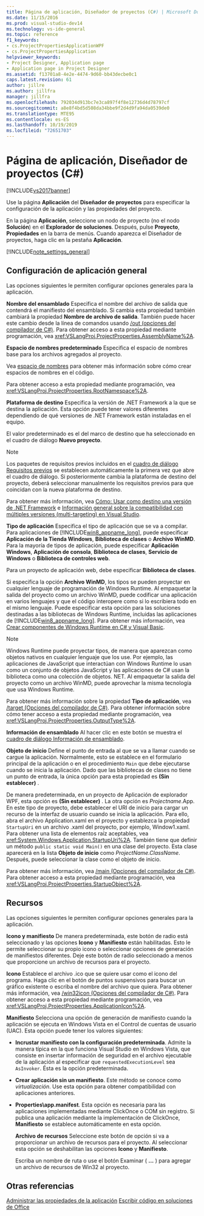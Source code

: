 ```yaml
---
title: Página de aplicación, Diseñador de proyectos (C#) | Microsoft Docs
ms.date: 11/15/2016
ms.prod: visual-studio-dev14
ms.technology: vs-ide-general
ms.topic: reference
f1_keywords:
- cs.ProjectPropertiesApplicationWPF
- cs.ProjectPropertiesApplication
helpviewer_keywords:
- Project Designer, Application page
- Application page in Project Designer
ms.assetid: f13701a8-4e2e-4474-9d60-bb43decbe0c1
caps.latest.revision: 61
author: jillre
ms.author: jillfra
manager: jillfra
ms.openlocfilehash: 792034d913bc7e3ca897f4f8e12736d4d78797cf
ms.sourcegitcommit: a8e8f4bd5d508da34bbe9f2d4d9fa94da0539de0
ms.translationtype: MTE95
ms.contentlocale: es-ES
ms.lasthandoff: 10/19/2019
ms.locfileid: "72651703"
---
```

# <a name="application-page-project-designer-c"></a>Página de aplicación, Diseñador de proyectos (C#)
[!INCLUDE[vs2017banner](../../includes/vs2017banner.md)]

Use la página **Aplicación** del **Diseñador de proyectos** para especificar la configuración de la aplicación y las propiedades del proyecto.

 En la página **Aplicación**, seleccione un nodo de proyecto (no el nodo **Solución**) en el **Explorador de soluciones**. Después, pulse **Proyecto**, **Propiedades** en la barra de menús. Cuando aparezca el Diseñador de proyectos, haga clic en la pestaña **Aplicación**.

 [!INCLUDE[note_settings_general](../../includes/note-settings-general-md.md)]

## <a name="general-application-settings"></a>Configuración de aplicación general
 Las opciones siguientes le permiten configurar opciones generales para la aplicación.

 **Nombre del ensamblado** Especifica el nombre del archivo de salida que contendrá el manifiesto del ensamblado. Si cambia esta propiedad también cambiará la propiedad **Nombre de archivo de salida**. También puede hacer este cambio desde la línea de comandos usando [/out (opciones del compilador de C#)](https://msdn.microsoft.com/library/70d91d01-7bd2-4aea-ba8b-4e9807e9caa5). Para obtener acceso a esta propiedad mediante programación, vea <xref:VSLangProj.ProjectProperties.AssemblyName%2A>.

 **Espacio de nombres predeterminado** Especifica el espacio de nombres base para los archivos agregados al proyecto.

 Vea [espacio de nombres](https://msdn.microsoft.com/library/0a788423-9110-42e0-97d9-bda41ca4870f) para obtener más información sobre cómo crear espacios de nombres en el código.

 Para obtener acceso a esta propiedad mediante programación, vea <xref:VSLangProj.ProjectProperties.RootNamespace%2A>.

 **Plataforma de destino** Especifica la versión de .NET Framework a la que se destina la aplicación. Esta opción puede tener valores diferentes dependiendo de qué versiones de .NET Framework están instaladas en el equipo.

 El valor predeterminado es el del marco de destino que ha seleccionado en el cuadro de diálogo **Nuevo proyecto**.

> [!NOTE]
> Los paquetes de requisitos previos incluidos en el [cuadro de diálogo Requisitos previos](../../ide/reference/prerequisites-dialog-box.md) se establecen automáticamente la primera vez que abre el cuadro de diálogo. Si posteriormente cambia la plataforma de destino del proyecto, deberá seleccionar manualmente los requisitos previos para que coincidan con la nueva plataforma de destino.

 Para obtener más información, vea [Cómo: Usar como destino una versión de .NET Framework](../../ide/how-to-target-a-version-of-the-dotnet-framework.md) e [Información general sobre la compatibilidad con múltiples versiones (multi-targeting) en Visual Studio](../../ide/visual-studio-multi-targeting-overview.md).

 **Tipo de aplicación** Especifica el tipo de aplicación que se va a compilar. Para aplicaciones de [!INCLUDE[win8_appname_long](../../includes/win8-appname-long-md.md)], puede especificar **Aplicación de la Tienda Windows**, **Biblioteca de clases** o **Archivo WinMD**. Para la mayoría de tipos de aplicación, puede especificar **Aplicación Windows**, **Aplicación de consola**, **Biblioteca de clases**, **Servicio de Windows** o **Biblioteca de controles web**.

 Para un proyecto de aplicación web, debe especificar **Biblioteca de clases**.

 Si especifica la opción **Archivo WinMD**, los tipos se pueden proyectar en cualquier lenguaje de programación de Windows Runtime. Al empaquetar la salida del proyecto como un archivo WinMD, puede codificar una aplicación en varios lenguajes y que el código interopere como si lo escribiera todo en el mismo lenguaje. Puede especificar esta opción para las soluciones destinadas a las bibliotecas de Windows Runtime, incluidas las aplicaciones de [!INCLUDE[win8_appname_long](../../includes/win8-appname-long-md.md)]. Para obtener más información, vea [Crear componentes de Windows Runtime en C# y Visual Basic](http://go.microsoft.com/fwlink/?LinkId=231895).

> [!NOTE]
> Windows Runtime puede proyectar tipos, de manera que aparezcan como objetos nativos en cualquier lenguaje que los use. Por ejemplo, las aplicaciones de JavaScript que interactúan con Windows Runtime lo usan como un conjunto de objetos JavaScript y las aplicaciones de C# usan la biblioteca como una colección de objetos. NET. Al empaquetar la salida del proyecto como un archivo WinMD, puede aprovechar la misma tecnología que usa Windows Runtime.

 Para obtener más información sobre la propiedad **Tipo de aplicación**, vea [/target (Opciones del compilador de C#)](https://msdn.microsoft.com/library/a18bbd8e-bbf7-49e7-992c-717d0eb1f76f). Para obtener información sobre cómo tener acceso a esta propiedad mediante programación, vea <xref:VSLangProj.ProjectProperties.OutputType%2A>.

 **Información de ensamblado** Al hacer clic en este botón se muestra el [cuadro de diálogo Información de ensamblado](../../ide/reference/assembly-information-dialog-box.md).

 **Objeto de inicio** Define el punto de entrada al que se va a llamar cuando se cargue la aplicación. Normalmente, esto se establece en el formulario principal de la aplicación o en el procedimiento `Main` que debe ejecutarse cuando se inicia la aplicación. Dado que las bibliotecas de clases no tiene un punto de entrada, la única opción para esta propiedad es **(Sin establecer)** .

 De manera predeterminada, en un proyecto de Aplicación de explorador WPF, esta opción es **(Sin establecer)** . La otra opción es *Projectname*.App. En este tipo de proyecto, debe establecer el URI de inicio para cargar un recurso de la interfaz de usuario cuando se inicia la aplicación. Para ello, abra el archivo Application.xaml en el proyecto y establezca la propiedad `StartupUri` en un archivo .xaml del proyecto, por ejemplo, Window1.xaml. Para obtener una lista de elementos raíz aceptables, vea <xref:System.Windows.Application.StartupUri%2A>. También tiene que definir un método `public static void Main()` en una clase del proyecto. Esta clase aparecerá en la lista **Objeto de inicio** como *ProjectName.ClassName*. Después, puede seleccionar la clase como el objeto de inicio.

 Para obtener más información, vea [/main (Opciones del compilador de C#)](https://msdn.microsoft.com/library/975cf4d5-36ac-4530-826c-4aad0c7f2049). Para obtener acceso a esta propiedad mediante programación, vea <xref:VSLangProj.ProjectProperties.StartupObject%2A>.

## <a name="resources"></a>Recursos
 Las opciones siguientes le permiten configurar opciones generales para la aplicación.

 **Icono y manifiesto** De manera predeterminada, este botón de radio está seleccionado y las opciones **Icono** y **Manifiesto** están habilitadas. Esto le permite seleccionar su propio icono o seleccionar opciones de generación de manifiestos diferentes. Deje este botón de radio seleccionado a menos que proporcione un archivo de recursos para el proyecto.

 **Icono** Establece el archivo .ico que se quiere usar como el icono del programa. Haga clic en el botón de puntos suspensivos para buscar un gráfico existente o escriba el nombre del archivo que quiera. Para obtener más información, vea [/win32icon (Opciones del compilador de C#)](https://msdn.microsoft.com/library/756d9b6d-ab07-41b7-ba58-5bd88f711138). Para obtener acceso a esta propiedad mediante programación, vea <xref:VSLangProj.ProjectProperties.ApplicationIcon%2A>.

 **Manifiesto** Selecciona una opción de generación de manifiesto cuando la aplicación se ejecuta en Windows Vista en el Control de cuentas de usuario (UAC). Esta opción puede tener los valores siguientes:

- **Incrustar manifiesto con la configuración predeterminada**. Admite la manera típica en la que funciona Visual Studio en Windows Vista, que consiste en insertar información de seguridad en el archivo ejecutable de la aplicación al especificar que `requestedExecutionLevel` sea `AsInvoker`. Ésta es la opción predeterminada.

- **Crear aplicación sin un manifiesto**. Este método se conoce como *virtualización*. Use esta opción para obtener compatibilidad con aplicaciones anteriores.

- **Properties\app.manifest**. Esta opción es necesaria para las aplicaciones implementadas mediante ClickOnce o COM sin registro. Si publica una aplicación mediante la implementación de ClickOnce, **Manifiesto** se establece automáticamente en esta opción.

  **Archivo de recursos** Seleccione este botón de opción si va a proporcionar un archivo de recursos para el proyecto. Al seleccionar esta opción se deshabilitan las opciones **Icono** y **Manifiesto**.

  Escriba un nombre de ruta o use el botón Examinar ( **...** ) para agregar un archivo de recursos de Win32 al proyecto.

## <a name="see-also"></a>Otras referencias
[Administrar las propiedades de la aplicación](../../ide/application-properties.md) [Escribir código en soluciones de Office](https://msdn.microsoft.com/library/2d4d8fd0-e881-4829-976f-0d1a9221dec0)

